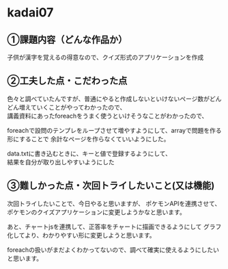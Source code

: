 # kadai07

## ①課題内容（どんな作品か） 
子供が漢字を覚えるの得意なので、クイズ形式のアプリケーションを作成  


## ②工夫した点・こだわった点
色々と調べていたんですが、普通にやると作成しないといけないページ数がどんどん増えていくことがやってわかったので、  
講義資料にあったforeachをうまく使うといけそうなことがわかったので、  

foreachで設問のテンプレをループさせて増やすようにして、arrayで問題を作る形にすることで 
余計なページを作らなくていいようにした。


data.txtに書き込むときに、キーと値で登録するようにして、  
結果を自分が取り出しやすいようにした


## ③難しかった点・次回トライしたいこと(又は機能)
次回トライしたいことで、今日やると思いますが、
ポケモンAPIを連携させて、ポケモンのクイズアプリケーションに変更しようかなと思います。

あと、チャートjsを連携して、正答率をチャートに描画できるようにして
グラフ化してより、わかりやすい形に変更しようと思います。


foreachの扱いがまだよくわかってないので、調べて確実に使えるようにしたいと思います。

